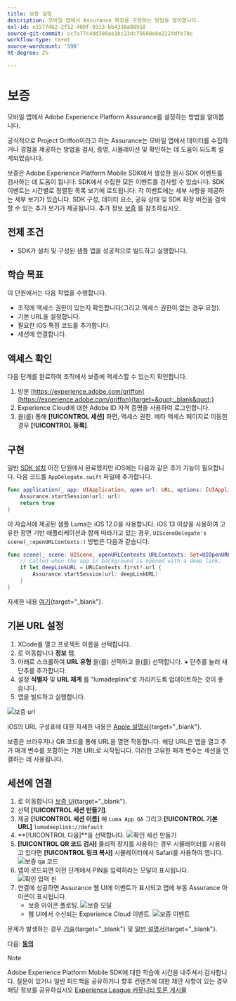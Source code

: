 ```yaml
---
title: 보증 설정
description: 모바일 앱에서 Assurance 확장을 구현하는 방법을 알아봅니다.
exl-id: e15774b2-2f52-400f-9313-bb4338a88918
source-git-commit: cc7a77c4dd380ae1bc23dc75608e8e2224dfe78c
workflow-type: tm+mt
source-wordcount: '598'
ht-degree: 2%

---
```


# 보증

모바일 앱에서 Adobe Experience Platform Assurance를 설정하는 방법을 알아봅니다.

공식적으로 Project Griffon이라고 하는 Assurance는 모바일 앱에서 데이터를 수집하거나 경험을 제공하는 방법을 검사, 증명, 시뮬레이션 및 확인하는 데 도움이 되도록 설계되었습니다.

보증은 Adobe Experience Platform Mobile SDK에서 생성한 원시 SDK 이벤트를 검사하는 데 도움이 됩니다. SDK에서 수집한 모든 이벤트를 검사할 수 있습니다. SDK 이벤트는 시간별로 정렬된 목록 보기에 로드됩니다. 각 이벤트에는 세부 사항을 제공하는 세부 보기가 있습니다. SDK 구성, 데이터 요소, 공유 상태 및 SDK 확장 버전을 검색할 수 있는 추가 보기가 제공됩니다. 추가 정보 [보증](https://aep-sdks.gitbook.io/docs/foundation-extensions/adobe-experience-platform-assurance) 를 참조하십시오.


## 전제 조건

* SDK가 설치 및 구성된 샘플 앱을 성공적으로 빌드하고 실행합니다.

## 학습 목표

이 단원에서는 다음 작업을 수행합니다.

* 조직에 액세스 권한이 있는지 확인합니다(그리고 액세스 권한이 없는 경우 요청).
* 기본 URL을 설정합니다.
* 필요한 iOS 특정 코드를 추가합니다.
* 세션에 연결합니다.

## 액세스 확인

다음 단계를 완료하여 조직에서 보증에 액세스할 수 있는지 확인합니다.

1. 방문 [https://experience.adobe.com/griffon](https://experience.adobe.com/griffon){target=&quot;_blank&quot;}
1. Experience Cloud에 대한 Adobe ID 자격 증명을 사용하여 로그인합니다.
1. 을(를) 통해 **[!UICONTROL 세션]** 화면, 액세스 권한. 베타 액세스 페이지로 이동한 경우 **[!UICONTROL 등록]**.

## 구현

일반 [SDK 설치](install-sdks.md) 이전 단원에서 완료했지만 iOS에는 다음과 같은 추가 기능이 필요합니다. 다음 코드를 `AppDelegate.swift` 파일에 추가합니다.

```swift
func application(_ app: UIApplication, open url: URL, options: [UIApplication.OpenURLOptionsKey: Any] = [:]) -> Bool {
    Assurance.startSession(url: url)
    return true
}
```

이 자습서에 제공된 샘플 Luma는 iOS 12.0을 사용합니다. iOS 13 이상을 사용하여 고유한 장면 기반 애플리케이션과 함께 따라가고 있는 경우, `UISceneDelegate's scene(_:openURLContexts:)` 방법은 다음과 같습니다.

```swift
func scene(_ scene: UIScene, openURLContexts URLContexts: Set<UIOpenURLContext>) {
    // Called when the app in background is opened with a deep link.
    if let deepLinkURL = URLContexts.first?.url {
        Assurance.startSession(url: deepLinkURL)
    }
}
```

자세한 내용 [여기](https://aep-sdks.gitbook.io/docs/foundation-extensions/adobe-experience-platform-assurance#implement-aep-assurance-session-start-apis-ios-only){target=&quot;_blank&quot;}.

## 기본 URL 설정

1. XCode를 열고 프로젝트 이름을 선택합니다.
1. 로 이동합니다 **정보** 탭.
1. 아래로 스크롤하여 **URL 유형** 을(를) 선택하고 을(를) 선택합니다. **+** 단추를 눌러 새 단추를 추가합니다.
1. 설정 **식별자** 및 **URL 체계** 를 &quot;lumadeplink&quot;로 가리키도록 업데이트하는 것이 좋습니다.
1. 앱을 빌드하고 실행합니다.

![보증 url](assets/mobile-assurance-url-type.png)

iOS의 URL 구성표에 대한 자세한 내용은 [Apple 설명서](https://developer.apple.com/documentation/xcode/defining-a-custom-url-scheme-for-your-app){target=&quot;_blank&quot;}.

보증은 브라우저나 QR 코드를 통해 URL을 열면 작동합니다. 해당 URL은 앱을 열고 추가 매개 변수를 포함하는 기본 URL로 시작됩니다. 이러한 고유한 매개 변수는 세션을 연결하는 데 사용됩니다.

## 세션에 연결

1. 로 이동합니다 [보증 UI](https://experience.adobe.com/griffon){target=&quot;_blank&quot;}.
1. 선택 **[!UICONTROL 세션 만들기]**.
1. 제공 **[!UICONTROL 세션 이름]** 예 `Luma App QA` 그리고 **[!UICONTROL 기본 URL]** `lumadeeplink://default`
1. **[!UICONTROL 다음]**을 선택합니다.
   ![확인 세션 만들기](assets/mobile-assurance-create-session.png)
1. **[!UICONTROL QR 코드 검사]** 물리적 장치를 사용하는 경우 시뮬레이터를 사용하고 있다면 **[!UICONTROL 링크 복사]** 시뮬레이터에서 Safari를 사용하여 엽니다.
   ![보증 qa 코드](assets/mobile-assurance-qr-code.png)
1. 앱이 로드되면 이전 단계에서 PIN을 입력하라는 모달이 표시됩니다.
   ![확인 입력 핀](assets/mobile-assurance-enter-pin.png)
1. 연결에 성공하면 Assurance 웹 UI에 이벤트가 표시되고 앱에 부동 Assurance 아이콘이 표시됩니다.
   * 보증 아이콘 플로팅.
      ![보증 모달](assets/mobile-assurance-modal.png)
   * 웹 UI에서 수신되는 Experience Cloud 이벤트.
      ![보증 이벤트](assets/mobile-assurance-events.png)

문제가 발생하는 경우 [기술](https://aep-sdks.gitbook.io/docs/foundation-extensions/adobe-experience-platform-assurance){target=&quot;_blank&quot;} 및 [일반 설명서](https://aep-sdks.gitbook.io/docs/beta/project-griffon){target=&quot;_blank&quot;}.

다음: **[동의](consent.md)**

>[!NOTE]
>
>Adobe Experience Platform Mobile SDK에 대한 학습에 시간을 내주셔서 감사합니다. 질문이 있거나 일반 피드백을 공유하거나 향후 컨텐츠에 대한 제안 사항이 있는 경우 해당 정보를 공유하십시오 [Experience League 커뮤니티 토론 게시물](https://experienceleaguecommunities.adobe.com/t5/adobe-experience-platform-launch/tutorial-discussion-implement-adobe-experience-cloud-in-mobile/td-p/443796)